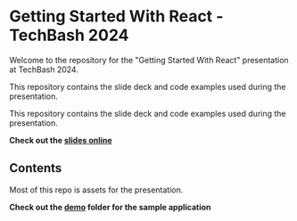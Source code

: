 # Getting Started With React - TechBash 2024

Welcome to the repository for the "Getting Started With React" presentation at TechBash 2024. 

This repository contains the slide deck and code examples used during the presentation.

This repository contains the slide deck and code examples used during the presentation.

**Check out the [slides online](https://www.jesschadwick.com/techbash2024-react)**

## Contents
Most of this repo is assets for the presentation.

**Check out the [demo](./demo) folder for the sample application**